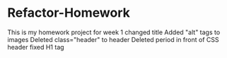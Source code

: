 # Refactor-Homework
This is my homework project for week 1
changed title
Added "alt" tags to images
Deleted class="header" to header
Deleted period in front of CSS header
fixed H1 tag 